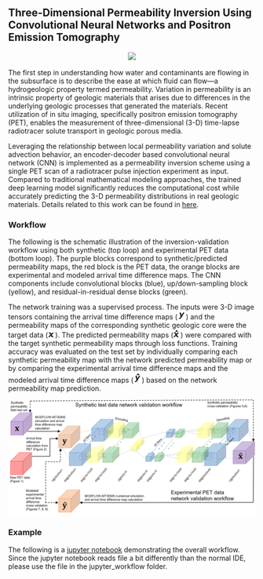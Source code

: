 ## Three-Dimensional Permeability Inversion Using Convolutional Neural Networks and Positron Emission Tomography
<p align="center">
<img src="./Figures/f7.jpg" width="800px"></img>
</p>

The first step in understanding how water and contaminants are flowing in the subsurface is to describe the ease at which fluid can flow—a hydrogeologic property termed permeability. Variation in permeability is an intrinsic property of geologic materials that arises due to differences in the underlying geologic processes that generated the materials. Recent utilization of in situ imaging, specifically positron emission tomography (PET), enables the measurement of three-dimensional (3-D) time-lapse radiotracer solute transport in geologic porous media. 

Leveraging the relationship between local permeability variation and solute advection behavior, an encoder-decoder based convolutional neural network (CNN) is implemented as a permeability inversion scheme using a single PET scan of a radiotracer pulse injection experiment as input. Compared to traditional mathematical modeling approaches, the trained deep learning model significantly reduces the computational cost while accurately predicting the 3-D permeability distributions in real geologic materials. Details related to this work can be found in <a href="https://doi.org/10.1029/2021WR031554">here</a>.

### Workflow
The following is the schematic illustration of the inversion-validation workflow using both synthetic (top loop) and experimental PET data (bottom loop). The purple blocks correspond to synthetic/predicted permeability maps, the red block is the PET data, the orange blocks are experimental and modeled arrival time difference maps. The CNN components include convolutional blocks (blue), up/down-sampling block (yellow), and residual-in-residual dense blocks (green).


The network training was a supervised process. The inputs were 3-D image tensors containing the arrival time difference maps (<img src="./Figures/y.gif"></img>) and the permeability maps of the corresponding synthetic geologic core were the target data (<img src="./Figures/x.gif"></img>). The predicted permeability maps (<img src="./Figures/x_hat.gif"></img>) were compared with the target synthetic permeability maps through loss functions. Training accuracy was evaluated on the test set by individually comparing each synthetic permeability map with the network predicted permeability map or by comparing the experimental arrival time difference maps and the modeled arrival time difference maps (<img src="./Figures/yhat.gif"></img>) based on the network permeability map prediction.
<p align="center">
<img src="./Figures/workflow_figv2.jpg" width="800px"></img>
</p>

### Example
The following is a <a href="https://doi.org/10.1029/2021WR031554">jupyter notebook</a> demonstrating the overall workflow. Since the jupyter notebook reads file a bit differently than the normal IDE, please use the file in the jupyter_workflow folder. 

